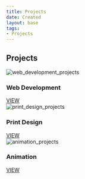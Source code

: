 ```yaml
---
title: Projects
date: Created
layout: base
tags:
- Projects
---
```


<h2 class="section-head">Projects</h2>
<section class="grid">

  <article class="card">
    <div class="card__img"><img src="/images/web_development_projects.png" alt="web_development_projects"></div>
    <div class="card__content">
      <h1 class="card__header">Web Development</h1>
      <a href="/web_development_projects" button class="card__btn">VIEW</a>
    </div>
  </article>

  <article class="card">
    <div class="card__img"><img src="/images/print_design_projects.png" alt="print_design_projects"></div>
    <div class="card__content">
      <h1 class="card__header">Print Design</h1>
      <a href="/print_design_projects" button class="card__btn">VIEW</a>
    </div>
  </article>

  <article class="card">
    <div class="card__img"><img src="/images/animation_projects.png" alt="animation_projects"></div>
    <div class="card__content">
      <h1 class="card__header">Animation</h1>
      <a href="/animation_projects" button class="card__btn">VIEW</a>
    </div>
  </article>

</section>
